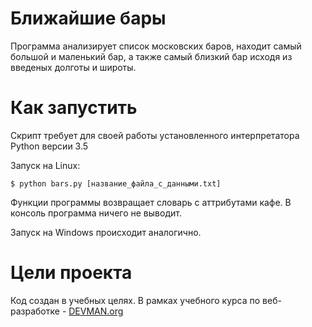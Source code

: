 # Ближайшие бары

Программа анализирует список московских баров, находит самый большой и маленький бар, а также самый близкий бар исходя из введеных долготы и широты. 

# Как запустить

Скрипт требует для своей работы установленного интерпретатора Python версии 3.5

Запуск на Linux:

```
$ python bars.py [название_файла_с_данными.txt]
```

Функции программы возвращает словарь с аттрибутами кафе. В консоль программа ничего не выводит.

Запуск на Windows происходит аналогично.

# Цели проекта

Код создан в учебных целях. В рамках учебного курса по веб-разработке - [DEVMAN.org](https://devman.org)
